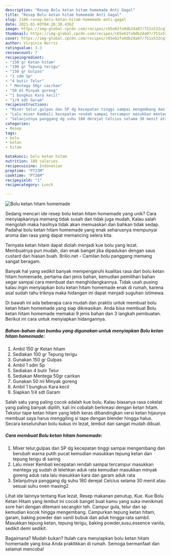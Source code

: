 ```yaml
---
description: "Resep Bolu ketan hitam homemade Anti Gagal"
title: "Resep Bolu ketan hitam homemade Anti Gagal"
slug: 2166-resep-bolu-ketan-hitam-homemade-anti-gagal
date: 2021-01-03T04:28:30.436Z
image: https://img-global.cpcdn.com/recipes/c65e62fa9db2da07/751x532cq70/bolu-ketan-hitam-homemade-foto-resep-utama.jpg
thumbnail: https://img-global.cpcdn.com/recipes/c65e62fa9db2da07/751x532cq70/bolu-ketan-hitam-homemade-foto-resep-utama.jpg
cover: https://img-global.cpcdn.com/recipes/c65e62fa9db2da07/751x532cq70/bolu-ketan-hitam-homemade-foto-resep-utama.jpg
author: Virginia Norris
ratingvalue: 3.3
reviewcount: 7
recipeingredient:
- "150 gr Ketan hitam"
- "100 gr Tepung terigu"
- "150 gr Gulpas"
- "1 sdm Sp"
- "4 butir Telur"
- " Mentega 50gr cairkan"
- "50 ml Minyak goreng"
- "1 bungkus Kara kecil"
- "1/4 sdt Garam"
recipeinstructions:
- "Mixer telur,gulpas dan SP dg kecepatan tinggi sampai mengembang dan berubah warna putih pucat kemudian masukkan tepung ketan dan tepung terigu di saring"
- "Lalu mixer Kembali kecepatan rendah sampai tercampur masukkan mentega yg sudah di lelehkan aduk rata kemudian masukkan minyak goreng aduk rata lalu masukkan kara dan garam aduk rata"
- "Selanjutnya panggang dg suhu 180 derejat Celcius selama 30 menit atau sesuai suhu oven masing2"
categories:
- Resep
tags:
- bolu
- ketan
- hitam

katakunci: bolu ketan hitam 
nutrition: 188 calories
recipecuisine: Indonesian
preptime: "PT23M"
cooktime: "PT36M"
recipeyield: "1"
recipecategory: Lunch

---
```



![Bolu ketan hitam homemade](https://img-global.cpcdn.com/recipes/c65e62fa9db2da07/751x532cq70/bolu-ketan-hitam-homemade-foto-resep-utama.jpg)

Sedang mencari ide resep bolu ketan hitam homemade yang unik? Cara menyiapkannya memang tidak susah dan tidak juga mudah. Kalau salah mengolah maka hasilnya tidak akan memuaskan dan bahkan tidak sedap. Padahal bolu ketan hitam homemade yang enak seharusnya mempunyai aroma dan rasa yang dapat memancing selera kita.

Ternyata ketan hitam dapat diolah menjadi kue bolu yang lezat. Membuatnya pun mudah, dan enak banget jika dipadukan dengan saus custard dan hiasan buah. Brilio.net - Camilan bolu panggang memang sangat beragam.

Banyak hal yang sedikit banyak mempengaruhi kualitas rasa dari bolu ketan hitam homemade, pertama dari jenis bahan, kemudian pemilihan bahan segar sampai cara membuat dan menghidangkannya. Tidak usah pusing kalau ingin menyiapkan bolu ketan hitam homemade enak di rumah, karena asal sudah tahu triknya maka hidangan ini dapat menjadi suguhan istimewa.


Di bawah ini ada beberapa cara mudah dan praktis untuk membuat bolu ketan hitam homemade yang siap dikreasikan. Anda bisa membuat Bolu ketan hitam homemade memakai 9 jenis bahan dan 3 langkah pembuatan. Berikut ini cara untuk menyiapkan hidangannya.

<!--inarticleads1-->

##### Bahan-bahan dan bumbu yang digunakan untuk menyiapkan Bolu ketan hitam homemade:

1. Ambil 150 gr Ketan hitam
1. Sediakan 100 gr Tepung terigu
1. Gunakan 150 gr Gulpas
1. Ambil 1 sdm Sp
1. Sediakan 4 butir Telur
1. Sediakan  Mentega 50gr cairkan
1. Gunakan 50 ml Minyak goreng
1. Ambil 1 bungkus Kara kecil
1. Siapkan 1/4 sdt Garam


Salah satu yang paling cocok adalah kue bolu. Kalau biasanya rasa cokelat yang paling banyak dipilih, kali ini cobalah berkreasi dengan ketan hitam. Tekstur tape ketan hitam yang lebih keras dibandingkan versi ketan hijaunya membuat saya harus menggiling si tape dengan blender hingga halus. Secara keseluruhan bolu kukus ini lezat, lembut dan sangat mudah dibuat. 

<!--inarticleads2-->

##### Cara membuat Bolu ketan hitam homemade:

1. Mixer telur,gulpas dan SP dg kecepatan tinggi sampai mengembang dan berubah warna putih pucat kemudian masukkan tepung ketan dan tepung terigu di saring
1. Lalu mixer Kembali kecepatan rendah sampai tercampur masukkan mentega yg sudah di lelehkan aduk rata kemudian masukkan minyak goreng aduk rata lalu masukkan kara dan garam aduk rata
1. Selanjutnya panggang dg suhu 180 derejat Celcius selama 30 menit atau sesuai suhu oven masing2


Lihat ide lainnya tentang Kue lezat, Resep makanan penutup, Kue. Kue Bolu Ketan Hitam yang lembut ini cocok banget buat kamu yang suka menikmati sore hari dengan ditemani secangkir teh. Campur gula, telur dan sp kemudian kocok hingga mengembang. Campurkan tepung ketan hitam, garam, baking powder dan vanili bubuk dan aduk hingga rata sambil. Masukkan tepung ketan, tepung terigu, baking powder,susu,essence vanila, sedikit demi sedikit. 

Bagaimana? Mudah bukan? Itulah cara menyiapkan bolu ketan hitam homemade yang bisa Anda praktikkan di rumah. Semoga bermanfaat dan selamat mencoba!
